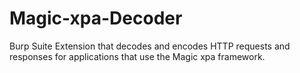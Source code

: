 # Magic-xpa-Decoder
Burp Suite Extension that decodes and encodes HTTP requests and responses for applications that use the Magic xpa framework.
